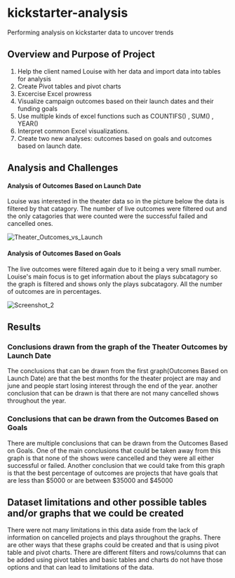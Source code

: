# kickstarter-analysis
Performing analysis on kickstarter data to uncover trends

## Overview and Purpose of Project

1. Help the client named Louise with her data and import data into tables for analysis  
2. Create Pivot tables and pivot charts
3. Excercise Excel prowress
4. Visualize campaign outcomes based on their launch dates and their funding goals 
5. Use multiple kinds of excel functions such as COUNTIFS() , SUM() , YEAR()
6. Interpret common Excel visualizations. 
7. Create two new analyses: outcomes based on goals and outcomes based on launch date.
 
 ## Analysis and Challenges
 
#### Analysis of Outcomes Based on Launch Date
 Louise was interested in the theater data so in the picture below the data is filtered by that catagory. The number of live outcomes were filtered out and the only catagories that were counted were the successful failed and cancelled ones.


![Theater_Outcomes_vs_Launch](https://user-images.githubusercontent.com/96362530/148509870-88ad0930-fc32-4c22-966e-18896c2c84f4.png)


#### Analysis of Outcomes Based on Goals
 The live outcomes were filtered again due to it being a very small number. Louise's main focus is to get information about the plays subcatagory so the graph is filtered and shows only the plays subcatagory. All the number of outcomes are in percentages.
 
![Screenshot_2](https://user-images.githubusercontent.com/96362530/148516124-aa01aca9-01a2-4cd7-b82b-d8041977ffdc.png)

## Results
### Conclusions drawn from the graph of the Theater Outcomes by Launch Date
 The conclusions that can be drawn from the first graph(Outcomes Based on Launch Date) are that the best months for the theater project are may and june and people start losing interest through the end of the year. another conclusion that can be drawn is that there are not many cancelled shows throughout the year.
### Conclusions that can be drawn from the Outcomes Based on Goals
  There are multiple conclusions that can be drawn from the Outcomes Based on Goals. One of the main conclusions that could be taken away from this graph is that none of the shows were cancelled and they were all either successful or failed. Another conclusion that we could take from this graph is that the best percentage of outcomes are projects that have goals that are less than $5000 or are between $35000 and $45000

## Dataset limitations and other possible tables and/or graphs that we could be created

 There were not many limitations in this data aside from the lack of information on cancelled projects and plays throughout the graphs. There are other ways that these graphs could be created and that is using pivot table and pivot charts. There are different filters and rows/columns that can be added using pivot tables and basic tables and charts do not have those options and that can lead to limitations of the data.  
 

 



